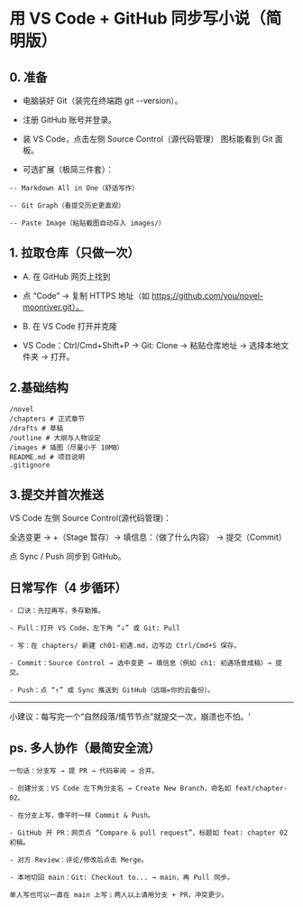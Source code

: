 # 用 VS Code + GitHub 同步写小说（简明版）

## 0. 准备

- 电脑装好 Git（装完在终端跑 git --version）。

- 注册 GitHub 账号并登录。

- 装 VS Code，点击左侧 Source Control（源代码管理） 图标能看到 Git 面板。

- 可选扩展（极简三件套）：

```
-- Markdown All in One（舒适写作）

-- Git Graph（看提交历史更直观）

-- Paste Image（粘贴截图自动存入 images/）
```

## 1. 拉取仓库（只做一次）

- A. 在 GitHub 网页上找到

- 点 “Code” → 复制 HTTPS 地址（如 <https://github.com/you/novel-moonriver.git）。>

- B. 在 VS Code 打开并克隆

- VS Code：Ctrl/Cmd+Shift+P → Git: Clone → 粘贴仓库地址 → 选择本地文件夹 → 打开。

## 2.基础结构

```
/novel
/chapters # 正式章节
/drafts # 草稿
/outline # 大纲与人物设定
/images # 插图（尽量小于 10MB）
README.md # 项目说明
.gitignore

```

## 3.提交并首次推送

VS Code 左侧 Source Control(源代码管理)：

全选变更 → +（Stage 暂存）→ 填信息：（做了什么内容） → 提交（Commit）

点 Sync / Push 同步到 GitHub。

## 日常写作（4 步循环）

```
- 口诀：先拉再写，多存勤推。

- Pull：打开 VS Code，左下角 “↓” 或 Git: Pull

- 写：在 chapters/ 新建 ch01-初遇.md，边写边 Ctrl/Cmd+S 保存。

- Commit：Source Control → 选中变更 → 填信息（例如 ch1: 初遇场景成稿）→ 提交。

- Push：点 “↑” 或 Sync 推送到 GitHub（远端=你的云备份）。
```

---

小建议：每写完一个“自然段落/情节节点”就提交一次，崩溃也不怕。'

## ps. 多人协作（最简安全流）

```
一句话：分支写 → 提 PR → 代码审阅 → 合并。

- 创建分支：VS Code 左下角分支名 → Create New Branch，命名如 feat/chapter-02。

- 在分支上写，像平时一样 Commit & Push。

- GitHub 开 PR：网页点 “Compare & pull request”，标题如 feat: chapter 02 初稿。

- 对方 Review：评论/修改后点击 Merge。

- 本地切回 main：Git: Checkout to... → main，再 Pull 同步。

单人写也可以一直在 main 上写；两人以上请用分支 + PR，冲突更少。
```
